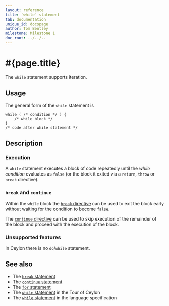 ```yaml
---
layout: reference
title: `while` statement
tab: documentation
unique_id: docspage
author: Tom Bentley
milestone: Milestone 1
doc_root: ../../..
---
```


# #{page.title}

The `while` statement supports iteration.

## Usage 

The general form of the `while` statement is


    while ( /* condition */ ) {
        /* while block */
    }
    /* code after while statement */


## Description

### Execution

A `while` statement executes a block of code repeatedly until the 
*while condition* evaluates as `false` (or the block it exited via a 
`return`, `throw` or `break` directive).

### `break` and `continue`

Within the `while` block the [`break` directive](../break/) can be used to 
exit the block early without waiting for the condition to become `false`.

The [`continue` directive](../continue/) can be used to skip execution of
the remainder of the block and proceed with the execution of the block.

### Unsupported features

In Ceylon there is no `do`/`while` statement.

## See also

* The [`break` statement](../break/)
* The [`continue` statement](../continue)
* The [`for` statement](../for)
* The [`while` statement](#{page.doc_root}/tour/missing-pieces#control_structures) 
  in the Tour of Ceylon
* The [`while` statement](#{page.doc_root}/#{site.urls.spec_relative}#while) 
  in the language specification

